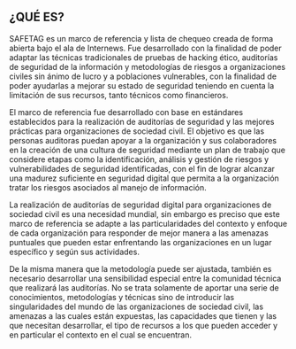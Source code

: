 ## ¿QUÉ ES?

SAFETAG es un marco de referencia y lista de chequeo creada de forma abierta bajo el ala de Internews. Fue desarrollado con la finalidad de poder adaptar las técnicas tradicionales de pruebas de hacking ético, auditorías de seguridad de la información y metodologías de riesgos a organizaciones civiles sin ánimo de lucro y a poblaciones vulnerables, con la finalidad de poder ayudarlas a mejorar su estado de seguridad teniendo en cuenta la limitación de sus recursos, tanto técnicos como financieros. 

El marco de referencia fue desarrollado con base en estándares establecidos para la realización de auditorías de seguridad y las mejores prácticas para organizaciones de sociedad civil. El objetivo es que las personas auditoras puedan apoyar a la organización y sus colaboradores en la creación de una cultura de seguridad mediante un plan de trabajo que considere etapas como la identificación, análisis y gestión de riesgos y vulnerabilidades de seguridad identificadas, con el fin de lograr alcanzar una madurez suficiente en seguridad digital que permita a la organización tratar los riesgos asociados al manejo de información.

La realización de auditorías de seguridad digital para organizaciones de sociedad civil es una necesidad mundial, sin embargo es preciso que este marco de referencia se adapte a las particularidades del contexto y enfoque de cada organización para responder de mejor manera a las amenazas puntuales que pueden estar enfrentando las organizaciones en un lugar específico y según sus actividades. 

De la misma manera que la metodología puede ser ajustada, también es necesario desarrollar una sensibilidad especial entre la comunidad técnica que realizará las auditorías. No se trata solamente de aportar una serie de conocimientos, metodologías y técnicas sino de introducir las singularidades del mundo de las organizaciones de sociedad civil, las amenazas a las cuales están expuestas, las capacidades que tienen y las que necesitan desarrollar, el tipo de recursos a los que pueden acceder y en particular el contexto en el cual se encuentran.

